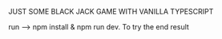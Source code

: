 JUST SOME BLACK JACK GAME WITH VANILLA TYPESCRIPT

run --> npm install & npm run dev. To try the end result